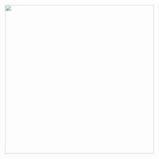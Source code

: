 <div>
  <img height="480" src="https://images7.memedroid.com/images/UPLOADED781/64e240c8ef6d3.jpeg"  />
</div>
